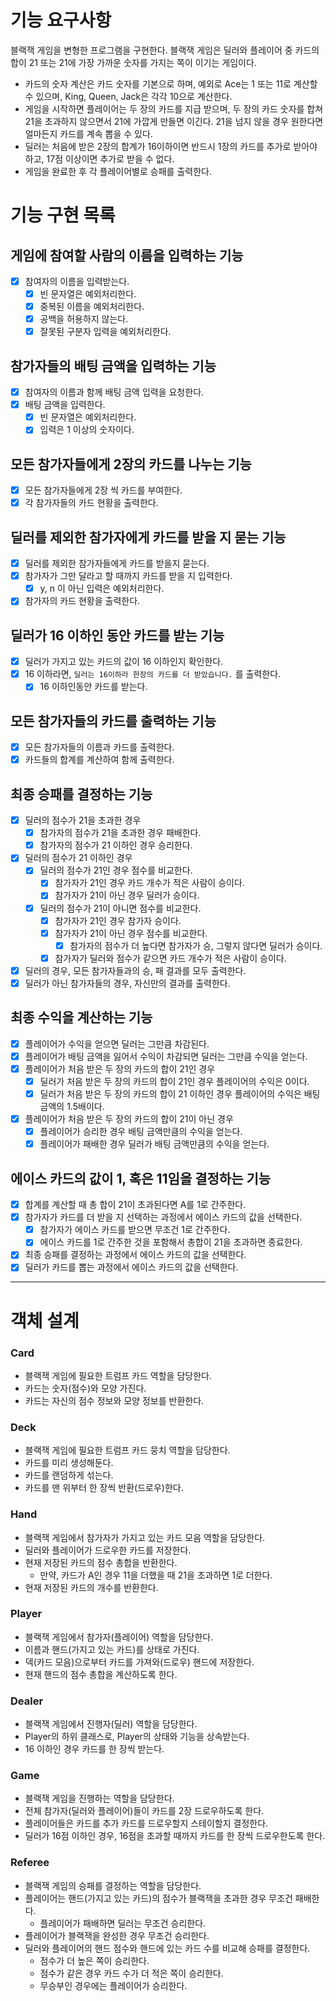 # 기능 요구사항

블랙잭 게임을 변형한 프로그램을 구현한다. 블랙잭 게임은 딜러와 플레이어 중 카드의 합이 21 또는 21에 가장 가까운 숫자를 가지는 쪽이 이기는 게임이다.

- 카드의 숫자 계산은 카드 숫자를 기본으로 하며, 예외로 Ace는 1 또는 11로 계산할 수 있으며, King, Queen, Jack은 각각 10으로 계산한다.
- 게임을 시작하면 플레이어는 두 장의 카드를 지급 받으며, 두 장의 카드 숫자를 합쳐 21을 초과하지 않으면서 21에 가깝게 만들면 이긴다. 21을 넘지 않을 경우 원한다면 얼마든지 카드를 계속 뽑을 수 있다.
- 딜러는 처음에 받은 2장의 합계가 16이하이면 반드시 1장의 카드를 추가로 받아야 하고, 17점 이상이면 추가로 받을 수 없다.
- 게임을 완료한 후 각 플레이어별로 승패를 출력한다.

# 기능 구현 목록

## 게임에 참여할 사람의 이름을 입력하는 기능

- [X] 참여자의 이름을 입력받는다.
    - [X] 빈 문자열은 예외처리한다.
    - [X] 중복된 이름을 예외처리한다.
    - [X] 공백을 허용하지 않는다.
    - [X] 잘못된 구분자 입력을 예외처리한다.

## 참가자들의 배팅 금액을 입력하는 기능

- [x] 참여자의 이름과 함께 배팅 금액 입력을 요청한다.
- [x] 배팅 금액을 입력한다.
    - [x] 빈 문자열은 예외처리한다.
    - [x] 입력은 1 이상의 숫자이다.

## 모든 참가자들에게 2장의 카드를 나누는 기능

- [X] 모든 참가자들에게 2장 씩 카드를 부여한다.
- [X] 각 참가자들의 카드 현황을 출력한다.

## 딜러를 제외한 참가자에게 카드를 받을 지 묻는 기능

- [X] 딜러를 제외한 참가자들에게 카드를 받을지 묻는다.
- [X] 참가자가 그만 달라고 할 때까지 카드를 받을 지 입력한다.
    - [X] y, n 이 아닌 입력은 예외처리한다.
- [X] 참가자의 카드 현황을 출력한다.

## 딜러가 16 이하인 동안 카드를 받는 기능

- [X] 딜러가 가지고 있는 카드의 값이 16 이하인지 확인한다.
- [X] 16 이하라면, `딜러는 16이하라 한장의 카드를 더 받았습니다.` 를 출력한다.
    - [X] 16 이하인동안 카드를 받는다.

## 모든 참가자들의 카드를 출력하는 기능

- [X] 모든 참가자들의 이름과 카드를 출력한다.
- [X] 카드들의 합계를 계산하여 함께 출력한다.

## 최종 승패를 결정하는 기능

- [x] 딜러의 점수가 21을 초과한 경우
    - [x] 참가자의 점수가 21을 초과한 경우 패배한다.
    - [x] 참가자의 점수가 21 이하인 경우 승리한다.
- [x] 딜러의 점수가 21 이하인 경우
    - [x] 딜러의 점수가 21인 경우 점수를 비교한다.
        - [x] 참가자가 21인 경우 카드 개수가 적은 사람이 승이다.
        - [x] 참가자가 21이 아닌 경우 딜러가 승이다.
    - [x] 딜러의 점수가 21이 아니면 점수를 비교한다.
        - [x] 참가자가 21인 경우 참가자 승이다.
        - [x] 참가자가 21이 아닌 경우 점수를 비교한다.
            - [X] 참가자의 점수가 더 높다면 참가자가 승, 그렇지 않다면 딜러가 승이다.
        - [x] 참가자가 딜러와 점수가 같으면 카드 개수가 적은 사람이 승이다.
- [x] 딜러의 경우, 모든 참가자들과의 승, 패 결과를 모두 출력한다.
- [x] 딜러가 아닌 참가자들의 경우, 자신만의 결과를 출력한다.

## 최종 수익을 계산하는 기능

- [x] 플레이어가 수익을 얻으면 딜러는 그만큼 차감된다.
- [x] 플레이어가 배팅 금액을 잃어서 수익이 차감되면 딜러는 그만큼 수익을 얻는다.
- [x] 플레이어가 처음 받은 두 장의 카드의 합이 21인 경우
    - [x] 딜러가 처음 받은 두 장의 카드의 합이 21인 경우 플레이어의 수익은 0이다.
    - [x] 딜러가 처음 받은 두 장의 카드의 합이 21 이하인 경우 플레이어의 수익은 배팅 금액의 1.5배이다.
- [x] 플레이어가 처음 받은 두 장의 카드의 합이 21이 아닌 경우
    - [x] 플레이어가 승리한 경우 배팅 금액만큼의 수익을 얻는다.
    - [x] 플레이어가 패배한 경우 딜러가 배팅 금액만큼의 수익을 얻는다.

## 에이스 카드의 값이 1, 혹은 11임을 결정하는 기능

- [x] 합계를 계산할 때 총 합이 21이 초과된다면 A를 1로 간주한다.
- [x] 참가자가 카드를 더 받을 지 선택하는 과정에서 에이스 카드의 값을 선택한다.
    - [x] 참가자가 에이스 카드를 받으면 무조건 1로 간주한다.
    - [x] 에이스 카드를 1로 간주한 것을 포함해서 총합이 21을 초과하면 종료한다.
- [x] 최종 승패를 결정하는 과정에서 에이스 카드의 값을 선택한다.
- [x] 딜러가 카드를 뽑는 과정에서 에이스 카드의 값을 선택한다.

---

# 객체 설계

### Card

- 블랙잭 게임에 필요한 트럼프 카드 역할을 담당한다.
- 카드는 숫자(점수)와 모양 가진다.
- 카드는 자신의 점수 정보와 모양 정보를 반환한다.

### Deck

- 블랙잭 게임에 필요한 트럼프 카드 뭉치 역할을 담당한다.
- 카드를 미리 생성해둔다.
- 카드를 랜덤하게 섞는다.
- 카드를 맨 위부터 한 장씩 반환(드로우)한다.

### Hand

- 블랙잭 게임에서 참가자가 가지고 있는 카드 모음 역할을 담당한다.
- 딜러와 플레이어가 드로우한 카드를 저장한다.
- 현재 저장된 카드의 점수 총합을 반환한다.
    - 만약, 카드가 A인 경우 11을 더했을 때 21을 초과하면 1로 더한다.
- 현재 저장된 카드의 개수를 반환한다.

### Player

- 블랙잭 게임에서 참가자(플레이어) 역할을 담당한다.
- 이름과 핸드(가지고 있는 카드)를 상태로 가진다.
- 덱(카드 모음)으로부터 카드를 가져와(드로우) 핸드에 저장한다.
- 현재 핸드의 점수 총합을 계산하도록 한다.

### Dealer

- 블랙잭 게임에서 진행자(딜러) 역할을 담당한다.
- Player의 하위 클래스로, Player의 상태와 기능을 상속받는다.
- 16 이하인 경우 카드를 한 장씩 받는다.

### Game

- 블랙잭 게임을 진행하는 역할을 담당한다.
- 전체 참가자(딜러와 플레이어)들이 카드를 2장 드로우하도록 한다.
- 플레이어들은 카드를 추가 카드를 드로우할지 스테이할지 결정한다.
- 딜러가 16점 이하인 경우, 16점을 초과할 때까지 카드를 한 장씩 드로우한도록 한다.

### Referee

- 블랙잭 게임의 승패를 결정하는 역할을 담당한다.
- 플레이어는 핸드(가지고 있는 카드)의 점수가 블랙잭을 초과한 경우 무조건 패배한다.
    - 플레이어가 패배하면 딜러는 무조건 승리한다.
- 플레이어가 블랙잭을 완성한 경우 무조건 승리한다.
- 딜러와 플레이어의 핸드 점수와 핸드에 있는 카드 수를 비교해 승패를 결정한다.
    - 점수가 더 높은 쪽이 승리한다.
    - 점수가 같은 경우 카드 수가 더 적은 쪽이 승리한다.
    - 무승부인 경우에는 플레이어가 승리한다.

